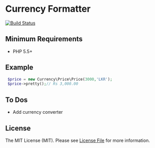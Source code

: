# Currency Formatter
[![Build Status](https://travis-ci.org/indibeast/currency-format.svg?branch=master)](https://travis-ci.org/indibeast/currency-format)
## Minimum Requirements ##

- PHP 5.5+

## Example
```php
 $price = new Currency\Price\Price(3000,'LKR');
 $price->pretty();// Rs 3,000.00
```
## To Dos
- Add currency converter

## License

The MIT License (MIT). Please see [License File](https://github.com/indibeast/currency-format/blob/master/LICENSE) for more information.
